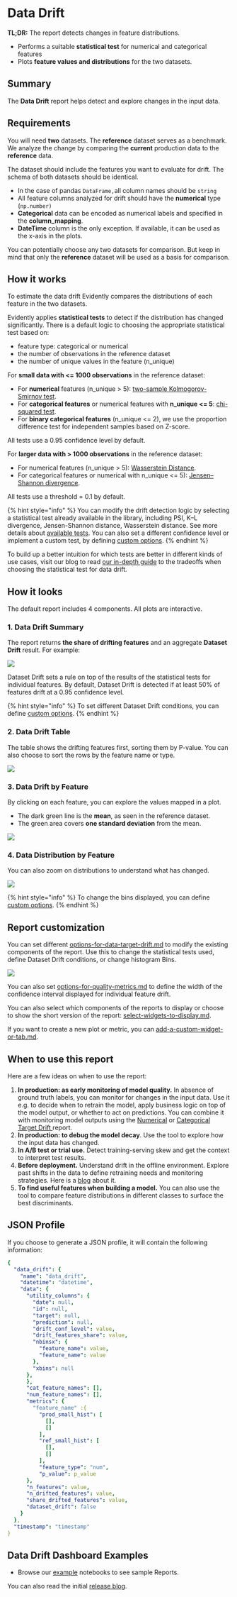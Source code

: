 # Data Drift

**TL;DR:** The report detects changes in feature distributions.

* Performs a suitable **statistical test** for numerical and categorical features
* Plots **feature values and distributions** for the two datasets.

## Summary

The **Data Drift** report helps detect and explore changes in the input data.

## Requirements

You will need **two** datasets. The **reference** dataset serves as a benchmark. We analyze the change by comparing the **current** production data to the **reference** data.

The dataset should include the features you want to evaluate for drift. The schema of both datasets should be identical.

* In the case of pandas `DataFrame,`all column names should be `string` 
* All feature columns analyzed for drift should have the **numerical** type (`np.number)`
* **Categorical** data can be encoded as numerical labels and specified in the **column\_mapping**.
* **DateTime** column is the only exception. If available, it can be used as the x-axis in the plots.

You can potentially choose any two datasets for comparison. But keep in mind that only the **reference** dataset will be used as a basis for comparison.

## How it works

To estimate the data drift Evidently compares the distributions of each feature in the two datasets.

Evidently applies **statistical tests** to detect if the distribution has changed significantly. There is a default logic to choosing the appropriate statistical test based on:
* feature type: categorical or numerical
* the number of observations in the reference dataset 
* the number of unique values in the feature (n_unique)

For **small data with <= 1000 observations** in the reference dataset:
* For **numerical** features (n_unique > 5): [two-sample Kolmogorov-Smirnov test](https://en.wikipedia.org/wiki/Kolmogorov%E2%80%93Smirnov\_test).
* For **categorical features** or numerical features with **n_unique <= 5**: [chi-squared test](https://en.wikipedia.org/wiki/Chi-squared\_test).
* For **binary categorical features** (n_unique <= 2), we use the proportion difference test for independent samples based on Z-score.

All tests use a 0.95 confidence level by default.

For **larger data with > 1000 observations** in the reference dataset:
* For numerical features (n_unique > 5): [Wasserstein Distance](https://en.wikipedia.org/wiki/Wasserstein_metric).
* For categorical features or numerical with n_unique <= 5): [Jensen–Shannon divergence](https://en.wikipedia.org/wiki/Jensen–Shannon_divergence).

All tests use a threshold = 0.1 by default.

{% hint style="info" %}
You can modify the drift detection logic by selecting a statistical test already available in the library, including PSI, K–L divergence, Jensen-Shannon distance, Wasserstein distance. See more details about [available tests](../customization/options-for-statistical-tests.md). You can also set a different confidence level or implement a custom test, by defining [custom options](../customization/options-for-data-target-drift.md).
{% endhint %}

To build up a better intuition for which tests are better in different kinds of use cases, visit our blog to read [our in-depth guide](https://evidentlyai.com/blog/data-drift-detection-large-datasets) to the tradeoffs when choosing the statistical test for data drift.

## How it looks

The default report includes 4 components. All plots are interactive.

### 1. Data Drift Summary

The report returns **the share of drifting features** and an aggregate **Dataset Drift** result. For example:

![](<../.gitbook/assets/reports_data_drift_summary.png>)

Dataset Drift sets a rule on top of the results of the statistical tests for individual features. By default, Dataset Drift is detected if at least 50% of features drift at a 0.95 confidence level.&#x20;

{% hint style="info" %}
To set different Dataset Drift conditions, you can define [custom options](../../step-by-step-guides/report-customization/options-for-data-target-drift.md).
{% endhint %}

### 2. Data Drift Table

The table shows the drifting features first, sorting them by P-value. You can also choose to sort the rows by the feature name or type.

![](../.gitbook/assets/reports_data_drift_table.png)

### 3. Data Drift by Feature

By clicking on each feature, you can explore the values mapped in a plot.&#x20;

* The dark green line is the **mean**, as seen in the reference dataset.&#x20;
* The green area covers **one standard deviation** from the mean.&#x20;

![](../.gitbook/assets/reports_data_drift_drift_by_feature.png)

### 4. Data Distribution by Feature

You can also zoom on distributions to understand what has changed.

![](../.gitbook/assets/reports_data_drift_distr_by_feature.png)

{% hint style="info" %}
To change the bins displayed, you can define [custom options](../customization/options-for-data-target-drift.md).
{% endhint %}

## Report customization

You can set different [options-for-data-target-drift.md](../customization/options-for-data-target-drift.md "mention") to modify the existing components of the report. Use this to change the statistical tests used, define Dataset Drift conditions, or change histogram Bins.

![](../.gitbook/assets/reports_data_drift_customization.png)

You can also set [options-for-quality-metrics.md](../customization/options-for-quality-metrics.md "mention") to define the width of the confidence interval displayed for individual feature drift.

You can also select which components of the reports to display or choose to show the short version of the report: [select-widgets-to-display.md](../customization/select-widgets-to-display.md "mention").

If you want to create a new plot or metric, you can [add-a-custom-widget-or-tab.md](../customization/add-a-custom-widget-or-tab.md "mention").

## When to use this report

Here are a few ideas on when to use the report:

1. **In production: as early monitoring of model quality.** In absence of ground truth labels, you can monitor for changes in the input data. Use it e.g. to decide when to retrain the model, apply business logic on top of the model output, or whether to act on predictions. You can combine it with monitoring model outputs using the [Numerical](num-target-drift.md) or [Categorical Target Drift ](categorical-target-drift.md)report.&#x20;
2. **In production: to debug the model decay**. Use the tool to explore how the input data has changed.
3. **In A/B test or trial use.** Detect training-serving skew and get the context to interpret test results.
4. **Before deployment.** Understand drift in the offline environment. Explore past shifts in the data to define retraining needs and monitoring strategies. Here is a [blog](https://evidentlyai.com/blog/tutorial-3-historical-data-drift) about it.
5. **To find useful features when building a model.** You can also use the tool to compare feature distributions in different classes to surface the best discriminants.

## JSON Profile

If you choose to generate a JSON profile, it will contain the following information:&#x20;

```yaml
{
  "data_drift": {
    "name": "data_drift",
    "datetime": "datetime",
    "data": {
      "utility_columns": {
        "date": null,
        "id": null,
        "target": null,
        "prediction": null,
        "drift_conf_level": value,
        "drift_features_share": value,
        "nbinsx": {
          "feature_name": value,
          "feature_name": value
        },
        "xbins": null
      },
      },
      "cat_feature_names": [],
      "num_feature_names": [],
      "metrics": {
        "feature_name" :{
          "prod_small_hist": [
            [],
            []
          ],
          "ref_small_hist": [
            [],
            []
          ],
          "feature_type": "num",
          "p_value": p_value
      },
      "n_features": value,
      "n_drifted_features": value,
      "share_drifted_features": value,
      "dataset_drift": false
    }
  },
  "timestamp": "timestamp"
}
```

## Data Drift Dashboard Examples

* Browse our [example](../get-started/examples.md) notebooks to see sample Reports.

You can also read the initial [release blog](https://evidentlyai.com/blog/evidently-001-open-source-tool-to-analyze-data-drift).
